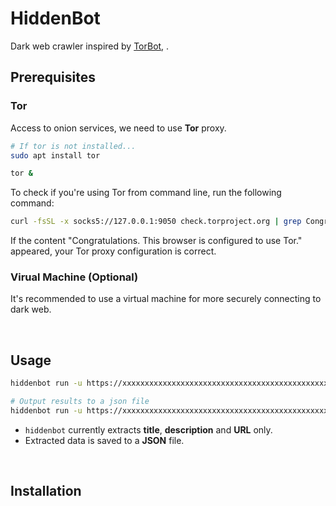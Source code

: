 # HiddenBot

Dark web crawler inspired by [TorBot](https://github.com/DedSecInside/TorBot), []().

## Prerequisites

### Tor

Access to onion services, we need to use **Tor** proxy.

```sh
# If tor is not installed...
sudo apt install tor

tor &
```

To check if you're using Tor from command line, run the following command:

```sh
curl -fsSL -x socks5://127.0.0.1:9050 check.torproject.org | grep Congratulations
```

If the content "Congratulations. This browser is configured to use Tor." appeared, your Tor proxy configuration is correct.

### Virual Machine (Optional)

It's recommended to use a virtual machine for more securely connecting to dark web.

<br />

## Usage

```sh
hiddenbot run -u https://xxxxxxxxxxxxxxxxxxxxxxxxxxxxxxxxxxxxxxxxxxxxxxxxxxxxxxxx.onion/

# Output results to a json file
hiddenbot run -u https://xxxxxxxxxxxxxxxxxxxxxxxxxxxxxxxxxxxxxxxxxxxxxxxxxxxxxxxx.onion/ -o onions.json
```

- `hiddenbot` currently extracts **title**, **description** and **URL** only.
- Extracted data is saved to a **JSON** file.

<br />

## Installation

